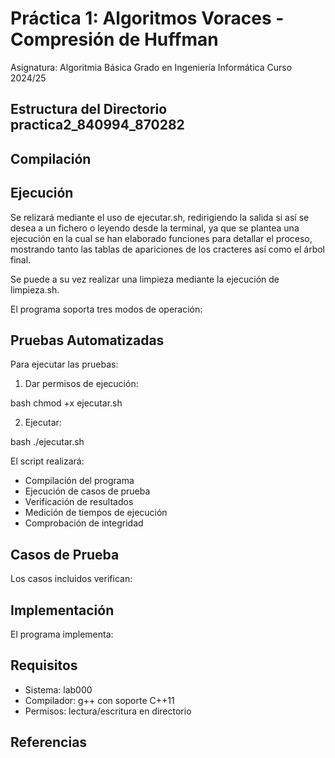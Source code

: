 # Práctica 1: Algoritmos Voraces - Compresión de Huffman
Asignatura: Algoritmia Básica
Grado en Ingeniería Informática
Curso 2024/25

## Estructura del Directorio practica2_840994_870282

## Compilación


## Ejecución

Se relizará mediante el uso de ejecutar.sh, redirigiendo la salida si así se desea a un fichero o leyendo desde la terminal, ya que se plantea una ejecución en la cual se han elaborado funciones para detallar el proceso, mostrando tanto las tablas de apariciones de los cracteres  así como el árbol final.

Se puede a su vez realizar una limpieza mediante la ejecución de limpieza.sh.

El programa soporta tres modos de operación:

## Pruebas Automatizadas

Para ejecutar las pruebas:

1. Dar permisos de ejecución:

bash
chmod +x ejecutar.sh

2. Ejecutar:

bash
./ejecutar.sh

El script realizará:
- Compilación del programa
- Ejecución de casos de prueba
- Verificación de resultados
- Medición de tiempos de ejecución
- Comprobación de integridad

## Casos de Prueba

Los casos incluidos verifican:

## Implementación

El programa implementa:

## Requisitos

- Sistema: lab000
- Compilador: g++ con soporte C++11
- Permisos: lectura/escritura en directorio

## Referencias
